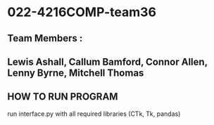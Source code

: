 # 022-4216COMP-team36

Team Members :
--------------
Lewis Ashall,
Callum Bamford,
Connor Allen,
Lenny Byrne,
Mitchell Thomas
--------------

HOW TO RUN PROGRAM
-------------------
run interface.py with all required libraries (CTk, Tk, pandas)